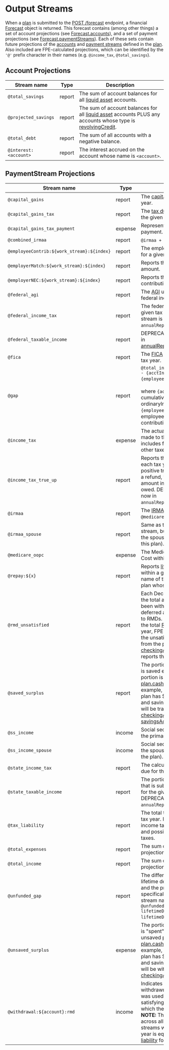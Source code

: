 # Output Streams

When a [plan](datatypes.md#plan) is submitted to the [POST /forecast](README.md#post-v6forecast) endpoint, a financial [Forecast](datatypes.md#forecast) object is returned.  This forecast contains (among other things) a set of account projections (see [Forecast.accounts](datatypes.md#forecast)), and a set of payment projections (see [Forecast.paymentStreams](datatypes.md#forecast)).  Each of these sets contain future projections of the [accounts](datatypes.md#account) and [payment streams](datatypes.md#paymentstream) defined in the [plan](datatypes.md#plan).  Also included are FPE-calculated projections, which can be identified by the `'@'` prefix character in their names (e.g. `@income_tax`, `@total_savings`).

## Account Projections

| Stream name | Type | Description |
| ----------- | ---- | ----------- |
| `@total_savings` | report | The sum of account balances for all [liquid asset](terms.md#liquid-asset) accounts. |
| `@projected_savings` | report | The sum of account balances for all [liquid asset](terms.md#liquid-asset) accounts PLUS any accounts whose type is [revolvingCredit](datatypes.md#accounttype). |
| `@total_debt` | report | The sum of all accounts with a negative balance. |
| `@interest:<account>` | report | The interest accrued on the account whose name is `<account>`. |

## PaymentStream Projections

| Stream name | Type | Description |
| ----------- | ---- | ----------- |
| `@capital_gains` | report | The [capital gains](https://www.investopedia.com/articles/personal-finance/101515/comparing-longterm-vs-shortterm-capital-gain-tax-rates.asp) for the given tax year. |
| `@capital_gains_tax` | report | The [tax due on all capital gains](https://www.investopedia.com/terms/c/capital_gains_tax.asp) for the given tax year. |
| `@capital_gains_tax_payment` | expense | Represents a [capital gains tax](https://www.investopedia.com/terms/c/capital_gains_tax.asp) payment. |
| `@combined_irmaa` | report | `@irmaa + @irmaa_spouse`. |
| `@employeeContrib:${work_stream}:${index}` | report | The employee contribution amount for a given earned income stream. |
| `@employerMatch:${work_stream}:${index}` | report | Reports the employer match amount. |
| `@employerNEC:${work_stream}:${index}` | report | Reports the non-elective employer contributions (NEC's). |
| `@federal_agi` | report | The [AGI](https://www.investopedia.com/terms/a/agi.asp) used for calculating federal income taxes. |
| `@federal_income_tax` | report | The federal income tax due for the given tax year.  DEPRECATED: this stream is now in `annualReports.fedIncomeTaxDue`. |
| `@federal_taxable_income` | report | DEPRECATED. This stream is now in [annualReports.fedTaxableIncome](datatypes.md#annualreports). |
| `@fica` | report | The [FICA](https://www.investopedia.com/terms/f/fica.asp) amount due for the given tax year. |
| `@gap` | report | `@total_income - @total_expenses - {acctInterest} - {employeeILCs}`,<br/><br/>where `{acctInterest}` is the cumulative interest across all ordinaryIncome accounts, and `{employeeILCs}` is the cumulative employee income-linked contributions |
| `@income_tax` | expense | The actual income tax payments made to the IRS.  Income tax includes federal, state, FICA, and other taxes. |
| `@income_tax_true_up` | report | Reports the annual true-up for each tax year in the simulation.  A positive true-up amount indicates a refund, whereas a negative amount indicates the actual tax owed.  DEPRECATED: this stream is now in `annualReports.incomeTaxTrueUp`. |
| `@irmaa` | report | The [IRMAA](https://www.medicareresources.org/medicare-eligibility-and-enrollment/what-is-the-income-related-monthly-adjusted-amount-irmaa/) portion of the total `@medicare_oopc` expense. |
| `@irmaa_spouse` | report | Same as the `@irmaa` payment stream, but applies exclusively to the spouse (if one is defined for this plan). |
| `@medicare_oopc` | expense | The Medicare Out-Of-Pocket-Cost within a given period. |
| `@repay:${x}` | report | Reports [lifetime debt](terms.md#lifetimedebt) repayment within a given period. `${x}` is the name of the first account in the plan whose type is [revolvingCredit](datatypes.md#accounttype). |
| `@rmd_unsatisfied` | report | Each December, FPE determines the total amount of money that has been withdrawn across all tax-deferred accounts that are subject to RMDs.  If this amount is less than the total [RMD liability](terms.md#rmd-liability) for a given year, FPE will explicitly withdraw the unsatisfied portion of the RMD from the plan's [designated checkingAccount](datatypes.md#cashflow).  This stream reports this <i>unsatisfied portion</i>. |
| `@saved_surplus` | report | The portion of [excess income](terms.md#excessincome) that is saved each month.  The saved portion is determined by [plan.cashFlow.savingRate](datatypes.md#cashflow). For example, if in a given month the plan has $1,000 of excess income, and savingRate = 0.75, then $250 will be transferred plan's [checkingAccount](datatypes.md#cashflow) into the plan's [savingsAccount](datatypes.md#cashflow). |
| `@ss_income` | income | Social security income stream for the primary member of the plan. |
| `@ss_income_spouse` | income | Social security income stream for the spouse (if one is defined for the plan). |
| `@state_income_tax` | report | The calculated state income tax due for the given tax year. |
| `@state_taxable_income` | report | The portion of the plan's income that is subject to state income tax for the given tax year. DEPRECATED: this stream is now in `annualReports.stateTaxableIncome`. |
| `@tax_liability` | report | The total tax liability for the given tax year.  Includes federal+state income tax, FICA, capital gains tax, and possibly other state-specific taxes. |
| `@total_expenses` | report | The sum of all PaymentStream projections of type `expense`. |
| `@total_income` | report | The sum of all PaymentStream projections of type `income`. |
| `@unfunded_gap` | report | The difference between the lifetime debt in the current period and the previous period.  More specifically, given the lifetime debt stream named `lifetimeDebt`, `@unfunded_gap[k] = min(0, lifetimeDebt[k] - lifetimeDebt[k-1])`. |
| `@unsaved_surplus` | expense | The portion of [excess income](terms.md#excessincome) that is "spent" each month.  The unsaved portion is determined by [plan.cashFlow.savingRate](datatypes.md#cashflow). For example, if in a given month the plan has $1,000 of excess income, and savingRate = 0.75, then $750 will be withdrawn from the plan's [checkingAccount](datatypes.md#cashflow). |
| `@withdrawal:${account}:rmd` | income | Indicates the amount of money withdrawn from `${account}` that was used for the purpose of satisfying RMDs for the year in which the payment occurred.  <br/><b>NOTE:</b> The sum of the values across all `@withdrawal:.*:rmd` streams within a given calendar year is equivalent to the total [RMD liability](terms.md#rmd-liability) for that year. |
